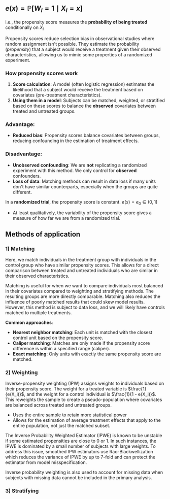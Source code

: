 ## $e(x) = \mathbb{P} \left[ W_i = 1 \mid X_i = x \right]$
i.e., the propensity score measures the **probability of being treated** conditionally on $X_i$

Propensity scores reduce selection bias in observational studies where random assignment isn't possible.  They estimate the probability (*propensity*) that a subject would receive a treatment given their observed characteristics, allowing us to mimic some properties of a randomized experiment.
### How propensity scores work
1) **Score calculation**: A model (often logistic regression) estimates the likelihood that a subject would receive the treatment based on covariates (pre-treatment characteristics).
2) **Using them in a model**: Subjects can be matched, weighted, or stratified based on these scores to balance the **observed** covariates between treated and untreated groups.
### Advantage:
- **Reduced bias**: Propensity scores balance covariates between groups, reducing confounding in the estimation of treatment effects.
### Disadvantage:
- **Unobserved confounding**: We are **not** replicating a randomized experiment with this method.  We only control for **observed** confounders.
- **Loss of data**: Matching methods can result in data loss if many units don't have similar counterparts, especially when the groups are quite different.

In a **randomized trial**, the propensity score is constant.
$e(x) = e_0 \in (0, 1)$
- At least qualitatively, the variability of the propensity score gives a measure of how far we are from a randomized trial.


## Methods of application

### 1) Matching
Here, we match individuals in the treatment group with individuals in the control group who have similar propensity scores.  This allows for a direct comparison between treated and untreated individuals who are similar in their observed characteristics.

Matching is useful for when we want to compare individuals most balanced in their covariates compared to weighting and stratifying methods.  The resulting groups are more directly comparable.  Matching also reduces the influence of poorly matched results that could skew model results.  However, this method is subject to data loss, and we will likely have controls matched to multiple treatments.

**Common approaches**: 
- **Nearest neighbor matching**: Each unit is matched with the closest control unit based on the propensity score.
- **Caliper matching**: Matches are only made if the propensity score difference is within a specified range (caliper).
- **Exact matching**: Only units with exactly the same propensity score are matched.

### 2) Weighting
Inverse-propensity weighting (IPW) assigns weights to individuals based on their propensity score.  The weight for a treated variable is $\frac{1}{e(X_i)}$, and the weight for a control individual is $\frac{1}{1 - e(X_i)}$.  This reweights the sample to create a pseudo-population where covariates are balanced across treated and untreated groups.

- Uses the entire sample to retain more statistical power
- Allows for the estimation of average treatment effects that apply to the entire population, not just the matched subset.

The Inverse Probability Weighted Estimator (IPWE) is known to be unstable if some estimated propensities are close to 0 or 1.  In such instances, the IPWE is dominated by a small number of subjects with large weights.  To address this issue, smoothed IPW estimators use Rao-Blackwellization which reduces the variance of IPWE by up to 7-fold and can protect the estimator from model misspecification.

Inverse probability weighting is also used to account for missing data when subjects with missing data cannot be included in the primary analysis.
### 3) Stratifying

